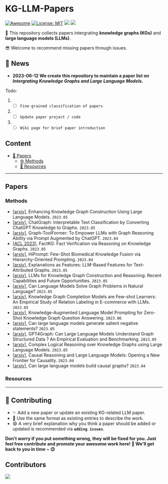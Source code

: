 # KG-LLM-Papers
[![Awesome](https://awesome.re/badge.svg)](https://github.com/zjukg/KG-LLM-Papers) 
[![License: MIT](https://img.shields.io/badge/License-MIT-green.svg)](https://github.com/zjukg/KG-LLM-Papers/blob/main/LICENSE)
![](https://img.shields.io/github/last-commit/zjukg/KG-LLM-Papers?color=green) 
![](https://img.shields.io/badge/PRs-Welcome-red) 

🙌 This repository collects papers intergrating **knowledge graphs (KGs)** and **large language models (LLMs)**.

😎 Welcome to recommend missing papers through issues. 

<!-- Details of summary and classification of papers are shown in [wiki](https://github.com/zjukg/KG-LLM-Papers/wiki). -->

## 🔔 News
- **2023-06-12 We create this repository to maintain a paper list on *Intergrating Knowledge Graphs and Large Language Models*.**

*Todo:*
1. - [ ] `Fine-grained classification of papers`
2. - [ ] `Update paper project / code`
3. - [ ] `Wiki page for brief paper introduction`
   
## Content


  
- [📜 Papers](#papers)
  - [⚙ Methods](#methods)
  - [🧰 Resources](#resources)

---

##  Papers
 
### Methods
- \[[arxiv](https://arxiv.org/pdf/2305.04676)\], Enhancing Knowledge Graph Construction Using Large Language Models. `2023.05`
- \[[arxiv](https://arxiv.org/abs/2305.03513)\], ChatGraph: Interpretable Text Classification by Converting ChatGPT Knowledge to Graphs. `2023.05`
- \[[arxiv](https://arxiv.org/abs/2304.11116)\], Graph-ToolFormer: To Empower LLMs with Graph Reasoning Ability via Prompt Augmented by ChatGPT. `2023.04`
- \[[ACL 2023](https://arxiv.org/abs/2305.06590)\], FactKG: Fact Verification via Reasoning on Knowledge Graphs. `2023.05`
- \[[arxiv](https://arxiv.org/abs/2304.05973)\], HiPrompt: Few-Shot Biomedical Knowledge Fusion via Hierarchy-Oriented Prompting. `2023.04`
- \[[arxiv](https://arxiv.org/abs/2305.19523)\], Explanations as Features: LLM-Based Features for Text-Attributed Graphs. `2023.05`
- \[[arxiv](https://arxiv.org/abs/2305.13168)\], LLMs for Knowledge Graph Construction and Reasoning: Recent Capabilities and Future Opportunities. `2023.05`
- \[[arxiv](https://arxiv.org/abs/2305.10037)\], Can Language Models Solve Graph Problems in Natural Language? `2023.05`
- \[[arxiv](https://arxiv.org/abs/2305.09858)\], Knowledge Graph Completion Models are Few-shot Learners: An Empirical Study of Relation Labeling in E-commerce with LLMs. `2023.05`
- \[[arxiv](https://arxiv.org/pdf/2306.04136.pdf)\], Knowledge-Augmented Language Model Prompting for Zero-Shot Knowledge Graph Question Answering. `2023.06`
- \[[arxiv](https://arxiv.org/abs/2305.16755)\], Can large language models generate salient negative statements? `2023.05`
- \[[arxiv](https://arxiv.org/abs/2305.15066)\], GPT4Graph: Can Large Language Models Understand Graph Structured Data ? An Empirical Evaluation and Benchmarking. `2023.05`
- \[[arxiv](https://arxiv.org/abs/2305.01157)\], Complex Logical Reasoning over Knowledge Graphs using Large Language Models. `2023.05`
- \[[arxiv](https://arxiv.org/abs/2305.00050)\], Causal Reasoning and Large Language Models: Opening a New Frontier for Causality. `2023.04`
- \[[arxiv](https://arxiv.org/abs/2303.05279)\], Can large language models build causal graphs? `2023.04`


### Resources

---

## 🎉 Contributing

- ✨ Add a new paper or update an existing KG-related LLM paper.
- 🧐 Use the same format as existing entries to describe the work.
- 😄 A very brief explanation why you think a paper should be added or updated is recommended via **`adding issues`**.

**Don't worry if you put something wrong, they will be fixed for you. Just feel free contribute and promote your awesome work here! 🤩 We'll get back to you in time ~ 😉**



## Contributors

<a href="https://github.com/zjukg/KG-LLM-Papers/graphs/contributors">
  <img src="https://contrib.rocks/image?repo=zjukg/KG-LLM-Papers" />
</a>
